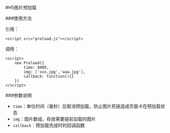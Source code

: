 #H5图片预加载

###使用方法

引用：

```
<script src="preload.js"></script>
```

调用：

```
<script>
    new Preload({
        time: 8000,
        img: ['xxx.jpg','aaa.jpg'],
        callback: function(){}
    })
</script>
```

###参数说明

- `time`：单位时间（毫秒）后取消预加载，防止图片死链造成页面卡在预加载状态
- `img`：图片数组，存放需要提前加载的图片
- `callback`：预加载完成时的回调函数